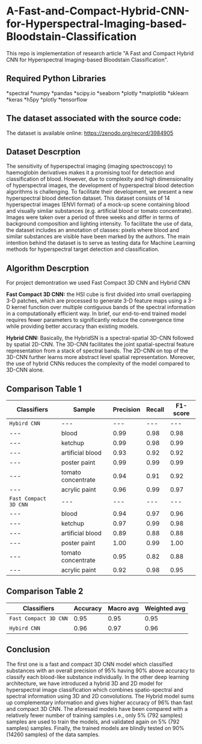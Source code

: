 # A-Fast-and-Compact-Hybrid-CNN-for-Hyperspectral-Imaging-based-Bloodstain-Classification

This repo is implementation of research article "A Fast and Compact Hybrid CNN for Hyperspectral Imaging-based Bloodstain Classification". 

## Required Python Libraries

 *spectral
 *numpy 
 *pandas 
 *scipy.io 
 *seaborn 
 *plotly
 *matplotlib
 *sklearn
 *keras 
 *h5py
 *plotly
 *tensorflow

## The dataset associated with the source code:
The dataset is available online: https://zenodo.org/record/3984905

## Dataset Descrption
The sensitivity of hyperspectral imaging (imaging spectroscopy) to haemoglobin derivatives makes it a promising tool for detection and classification of blood. However, due to complexity and high dimensionality of hyperspectral images, the development of hyperspectral blood detection algorithms is challenging. To facilitate their development, we present a new hyperspectral blood detection dataset. This dataset consists of 14 hyperspectral images (ENVI format) of a mock-up scene containing blood and visually similar substances (e.g. artificial blood or tomato concentrate). Images were taken over a period of three weeks and differ in terms of background composition and lighting intensity. To facilitate the use of data, the dataset includes an annotation of classes: pixels where blood and similar substances are visible have been marked by the authors. The main intention behind the dataset is to serve as testing data for Machine Learning methods for hyperspectral target detection and classification.

## Algorithm Descrption
For project demontration we used Fast Compact 3D CNN and Hybrid CNN

**Fast Compact 3D CNN:** the HSI cube is first divided into small overlapping 3-D patches, which are processed to generate 3-D feature maps using a 3-D kernel function over multiple contiguous bands of the spectral information in a computationally efficient way. In brief, our end-to-end trained model requires fewer parameters to significantly reduce the convergence time while providing better accuracy than existing models.

**Hybrid CNN:** Basically, the HybridSN is a spectral-spatial 3D-CNN followed by spatial 2D-CNN. The 3D-CNN facilitates the joint spatial-spectral feature representation from a stack of spectral bands. The 2D-CNN on top of the 3D-CNN further learns more abstract level spatial representation. Moreover, the use of hybrid CNNs reduces the complexity of the model compared to 3D-CNN alone.

## Comparison Table 1

| Classifiers | Sample | Precision | Recall | F1-score |
| --- | --- | --- | --- | --- |
| `Hybird CNN`  | --- | --- | --- |--- |
| ---| blood    |   0.99    |  0.98   |   0.98    |
| ---| ketchup    |   0.99  |  0.98  |   0.99  |
| ---| artificial blood |   0.93   |  0.92 |   0.92   |
| ---| poster paint   |   0.99   |  0.99  |   0.99 |
| ---| tomato concentrate   |   0.94   |  0.91  |   0.92   |
| ---| acrylic paint   |   0.96   |  0.99  |   0.97  | 
| `Fast Compact 3D CNN`  | --- | --- | --- |--- |
| ---|     blood   |    0.94   |    0.97   |   0.96    |
| --- |   ketchup   |       0.97   |   0.99  |    0.98   |
| --- |   artificial blood   |       0.89  |    0.88   |   0.88   |
| ---  |  poster paint   |     1.00   |   0.99  |    1.00    |
   | ---| tomato concentrate   |    0.95   |   0.82   |   0.88     |
| ---   | acrylic paint   |    0.92   |   0.98   |   0.95    | 

## Comparison Table 2 

| Classifiers | Accuracy | Macro avg | Weighted avg|
| --- | --- | --- | --- | 
| `Fast Compact 3D CNN` |0.95    | 0.95 | 0.95|
| `Hybird CNN`  | 0.96 | 0.97 |0.96 |0.96 |  

## Conclusion
The first one is a fast and compact 3D CNN model which classified substances with an overall precision of 95% having 90% above accuracy to classify each blood-like substance individually. In the other deep learning architecture, we have introduced a hybrid 3D and 2D model for hyperspectral image classification which combines spatio-spectral and spectral information using 3D and 2D convolutions. The Hybrid model sums up complementary information and gives higher accuracy of 96% than fast and compact 3D CNN. The aforesaid models have been compared with a relatively fewer number of training samples i.e., only 5% (792 samples) samples are used to train the models, and validated again on 5% (792 samples) samples. Finally, the trained models are blindly tested on 90% (14260 samples) of the data samples.
